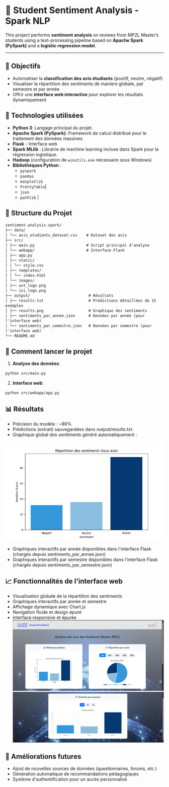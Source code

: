 # 🧠 Student Sentiment Analysis - Spark NLP

This project performs **sentiment analysis** on reviews from MP2L Master’s students using a text-processing pipeline based on **Apache Spark (PySpark)** and a **logistic regression model**.

---

## 🚀 Objectifs

- Automatiser la **classification des avis étudiants** (positif, neutre, négatif)
- Visualiser la répartition des sentiments de manière globale, par semestre et par année
- Offrir une **interface web interactive** pour explorer les résultats dynamiquement


## 🔧 Technologies utilisées

- **Python 3**:  Langage principal du projet.
- **Apache Spark (PySpark)**: Framework de calcul distribué pour le traitement des données massives.
- **Flask** - Interface web
- **Spark MLlib** : Librairie de machine learning incluse dans Spark pour la régression logistique.
- **Hadoop** (configuration de `winutils.exe` nécessaire sous Windows)
- **Bibliothèques Python** :
  - `pyspark`
  - `pandas`
  - `matplotlib`
  - `PrettyTable`|
  - `json`
  - `pathlib`
|

## 📂 Structure du Projet

```plaintext
sentiment-analysis-spark/
├── data/
│ └── avis_etudiants_dataset.csv    # Dataset des avis
├── src/
│ ├── main.py                       # Script principal d'analyse
│ └── webapp/                       # Interface Flask
│ ├── app.py
│ ├── static/
│ │ └── style.css
│ ├── templates/
│ │ └── index.html
│ └── images/
│ ├── uvt_logo.png
│ └── isi_logo.png
├── output/                          # Résultats
│ ├── results.txt                    # Prédictions détaillées de 15 exemples
│ ├── results.png                    # Graphique des sentiments
│ ├── sentiments_par_annee.json      # Données par année (pour l'interface web)
│ └── sentiments_par_semestre.json   # Données par semestre (pour l'interface web)
└── README.md
 ``` 

## 🚀 Comment lancer le projet

1. **Analyse des données**:

```bash
python src/main.py
```
2. **Interface web**:

```bash
python src/webapp/app.py
```

## 📊 Résultats

- Précision du modèle : ~86%
- Prédictions (extrait) sauvegardées dans output/results.txt.
- Graphique global des sentiments généré automatiquement :

![Répartition des sentiments](https://github.com/hendhamdi/Sentiment-Analysis---Spark-NLP/blob/main/output/results.png)

- Graphiques interactifs par année disponibles dans l'interface Flask (chargés depuis sentiments_par_annee.json)
- Graphiques interactifs par semestre disponibles dans l'interface Flask (chargés depuis sentiments_par_semestre.json)


## 📈 Fonctionnalités de l'interface web

- Visualisation globale de la répartition des sentiments
- Graphiques interactifs par année et semestre
- Affichage dynamique avec Chart.js
- Navigation fluide et design épuré
- Interface responsive et épurée
![Répartition des sentiments](https://github.com/hendhamdi/Sentiment-Analysis-Spark-NLP/blob/main/src/webapp/images/Interface-Web1.png)
![Répartition des sentiments](https://github.com/hendhamdi/Sentiment-Analysis-Spark-NLP/blob/main/src/webapp/images/Interface-Web2.png)


## 🚀 Améliorations futures

- Ajout de nouvelles sources de données (questionnaires, forums, etc.)
- Génération automatique de recommandations pédagogiques
- Système d'authentification pour un accès personnalisé

